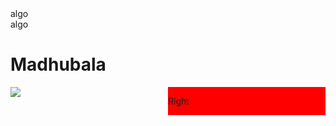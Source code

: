 <!DOCTYPE html>

<html>

<link rel="stylesheet" href="https://stackpath.bootstrapcdn.com/bootstrap/4.4.1/css/bootstrap.min.css" integrity="sha384-Vkoo8x4CGsO3+Hhxv8T/Q5PaXtkKtu6ug5TOeNV6gBiFeWPGFN9MuhOf23Q9Ifjh" crossorigin="anonymous">


<body>
  <div class="row">
    <div class="col"> 
      <div class="leftside">algo</div> 
    </div> 
    <div class="col"> 
      <div class="rightside">algo</div> 
    </div>
  </div>
</body>



<divclass  style="width:100%; height: 100px;background-color:green" class="bg-faded">
  <!-- Main Div -->
  <h1 class="text-center header">Madhubala</h1>
</div>
<div style="float:left;width:50%;" class="container">
  <img src="https://nehamalude.files.wordpress.com/2011/02/madhubala.jpg" class="thin-black-border" />
</div>
<div style="float:left; width:50%; background-color:red; ">
  
  
  Right
</div>

